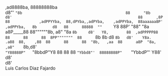                                                                                                                        
  ,ad8888ba,                                               88888888ba                             
 d8"'    `"8b                                              88      "8b                            
d8'                                                        88      ,8P                            
88             ,adPPYYba,  88,dPYba,,adPYba,    ,adPPYba,  88aaaaaa8P'   ,adPPYba,   8b       d8  
88      88888  ""     `Y8  88P'   "88"    "8a  a8P_____88  88""""""8b,  a8"     "8a  `8b     d8'  
Y8,        88  ,adPPPPP88  88      88      88  8PP"""""""  88      `8b  8b       d8   `8b   d8'   
 Y8a.    .a88  88,    ,88  88      88      88  "8b,   ,aa  88      a8P  "8a,   ,a8"    `8b,d8'    
  `"Y88888P"   `"8bbdP"Y8  88      88      88   `"Ybbd8"'  88888888P"    `"YbbdP"'       Y88'     
                                                                                         d8'      
                                                                                        d8'       
                    Luis Carlos Diaz Fajardo
